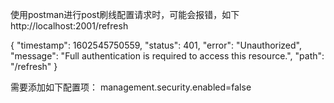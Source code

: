 使用postman进行post刷线配置请求时，可能会报错，如下
http://localhost:2001/refresh

{
    "timestamp": 1602545750559,
    "status": 401,
    "error": "Unauthorized",
    "message": "Full authentication is required to access this resource.",
    "path": "/refresh"
}

需要添加如下配置项：
management.security.enabled=false

